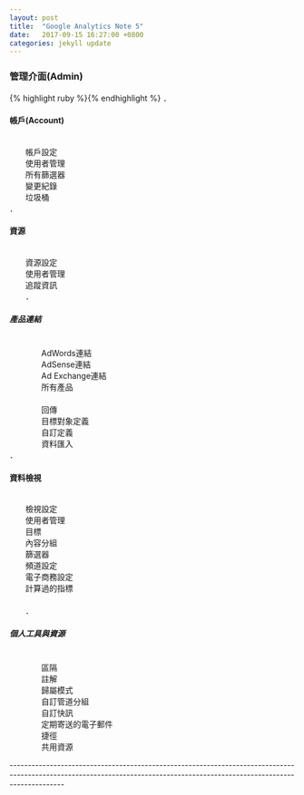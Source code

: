 ```yaml
---
layout: post
title:  "Google Analytics Note 5"
date:   2017-09-15 16:27:00 +0800
categories: jekyll update
---
```

<h3>管理介面(Admin)</h3>
{% highlight ruby %}{% endhighlight %}
．<h4><bold>帳戶(Account)</bold></h4><br>
　　帳戶設定<br>
　　使用者管理<br>
　　所有篩選器<br>
　　變更紀錄<br>
　　垃圾桶<br>
．<h4><bold>資源</bold></h4><br>
　　資源設定<br>
　　使用者管理<br>
　　追蹤資訊<br>
　　．<h5><bold>產品連結</bold></h5><br>
　　　　AdWords連結<br>
　　　　AdSense連結<br>
　　　　Ad Exchange連結<br>
　　　　所有產品<br>
　　　　<br>
　　　　回傳<br>
　　　　目標對象定義<br>
　　　　自訂定義<br>
　　　　資料匯入<br>
．<h4><bold>資料檢視</bold></h4><br>
　　檢視設定<br>
　　使用者管理<br>
　　目標<br>
　　內容分組<br>
　　篩選器<br>
　　頻道設定<br>
　　電子商務設定<br>
　　計算過的指標<br>
　　<br>
　　．<h5><bold>個人工具與資源</bold></h5><br>
　　　　區隔<br>
　　　　註解<br>
　　　　歸屬模式<br>
　　　　自訂管道分組<br>
　　　　自訂快訊<br>
　　　　定期寄送的電子郵件<br>
　　　　捷徑<br>
　　　　共用資源<br>

---------------------------------------------------------------------------------------------------------------------------------------------------------------------------<br>

